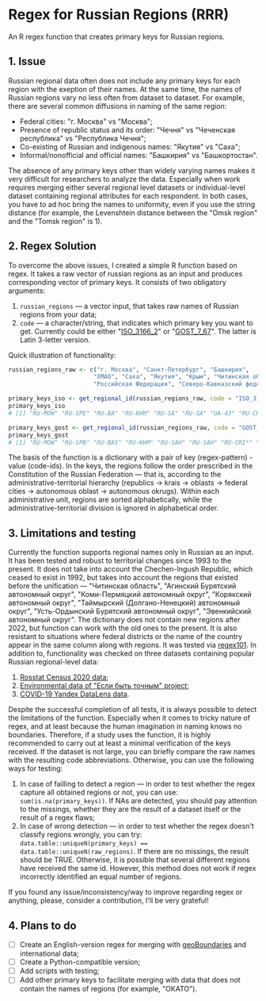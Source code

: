 # Regex for Russian Regions (RRR)
An R regex function that creates primary keys for Russian regions.

## 1. Issue
Russian regional data often does not include any primary keys for each region with the exeption of their names. At the same time, the names of Russian regions vary no less often from dataset to dataset. For example, there are several common diffusions in naming of the same region: 
* Federal cities: "г. Москва" vs "Москва";
* Presence of republic status and its order: "Чечня" vs "Чеченская республика" vs "Республика Чечня";
* Co-existing of Russian and indigenous names: "Якутия" vs "Саха";
* Informal/nonofficial and official names: "Башкирия" vs "Башкортостан".

The absence of any primary keys other than widely varying names makes it very difficult for researchers to analyze the data. Especially when work requires merging either several regional level datasets or individual-level dataset containing regional attributes for each respondent. In both cases, you have to ad hoc bring the names to uniformity, even if you use the string distance (for example, the Levenshtein distance between the "Omsk region" and the "Tomsk region" is 1).

## 2. Regex Solution
To overcome the above issues, I created a simple R function based on regex. It takes a raw vector of russian regions as an input and produces corresponding vector of primary keys. It consists of two obligatory arguments:
1. `russian_regions` — a vector input, that takes raw names of Russian regions from your data;
2. `code` — a character/string, that indicates which primary key you want to get. Currently could be either "[ISO_3166_2](https://www.iso.org/obp/ui/#iso:code:3166:RU)" or "[GOST_7_67](https://protect.gost.ru/document.aspx?control=7&id=129611)". The latter is Latin 3-letter version.

Quick illustration of functionality:

```r
russian_regions_raw <- c("г. Москва", "Санкт-Петербург", "Башкирия", 
                        "ХМАО", "Саха", "Якутия", "Крым", "Читинская область",  
                        "Российская Федерация", "Северо-Кавказский федеральный округ")

primary_keys_iso <- get_regional_id(russian_regions_raw, code = "ISO_3166_2")
primary_keys_iso
# [1] "RU-MOW" "RU-SPE" "RU-BA" "RU-KHM" "RU-SA" "RU-SA" "UA-43" "RU-CHI" NA NA

primary_keys_gost <- get_regional_id(russian_regions_raw, code = "GOST_7_67")
primary_keys_gost
# [1] "RU-MOW" "RU-SPB" "RU-BAS" "RU-KHM" "RU-SAH" "RU-SAH" "RU-CRI*" "RU-CHI" NA NA
```

The basis of the function is a dictionary with a pair of key (regex-pattern) - value (code-ids). In the keys, the regions follow the order prescribed in the Constitution of the Russian Federation — that is, according to the administrative-territorial hierarchy (republics $\to$ krais $\to$ oblasts $\to$ federal cities $\to$ autonomous oblast $\to$ autonomous okrugs). Within each administrative unit, regions are sorted alphabetically, while the administrative-territorial division is ignored in alphabetical order.

## 3. Limitations and testing
Currently the function supports regional names only in Russian as an input. It has been tested and robust to territorial changes since 1993 to the present. It does not take into account the Chechen-Ingush Republic, which ceased to exist in 1992, but takes into account the regions that existed before the unification — "Читинская область", "Агинский Бурятский автономный округ", "Коми-Пермяцкий автономный округ", "Корякский автономный округ", "Таймырский (Долгано-Ненецкий) автономный округ", "Усть-Ордынский Бурятский автономный округ", "Эвенкийский автономный округ". The dictionary does not contain new regions after 2022, but function can work with the old ones to the present. It is also resistant to situations where federal districts or the name of the country appear in the same column along with regions. It was tested via [regex101](https://regex101.com/). In addition to, functionality was checked on three datasets containing popular Russian regional-level data:
1. [Rosstat Census 2020 data](https://rosstat.gov.ru/vpn/2020);
2. [Environmental data of "Если быть точным" project](https://tochno.st/datasets/environment);
3. [COVID-19 Yandex DataLens data](https://datalens.yandex/7o7is1q6ikh23?tab=0Ze).
 
 Despite the successful completion of all tests, it is always possible to detect the limitations of the function. Especially when it comes to tricky nature of regex, and at least because the human imagination in naming knows no boundaries. Therefore, if a study uses the function, it is highly recommended to carry out at least a minimal verification of the keys received. If the dataset is not large, you can briefly compare the raw names with the resulting code abbreviations. Otherwise, you can use the following ways for testing:
1. In case of failling to detect a region — in order to test whether the regex capture all obtained regions or not, you can use: `sum(is.na(primary_keys))`. If NAs are detected, you should pay attention to the missings, whether they are the result of a dataset itself or the result of a regex flaws;
2. In case of wrong detection — in order to test whether the regex doesn't classify regions wrongly, you can try: `data.table::uniqueN(primary_keys) == data.table::uniqueN(raw_regions)`. If there are no missings, the result should be TRUE. Otherwise, it is possible that several different regions have received the same id. However, this method does not work if regex incorrectly identified an equal number of regions.

If you found any issue/inconsistency/way to improve regarding regex or anything, please, consider a contribution, I'll be very grateful! 

## 4. Plans to do
* [ ] Create an English-version regex for merging with [geoBoundaries](https://www.geoboundaries.org/) and international data;
* [ ] Create a Python-compatible version;
* [ ] Add scripts with testing;
* [ ] Add other primary keys to facilitate merging with data that does not contain the names of regions (for example, "ОКАТО").